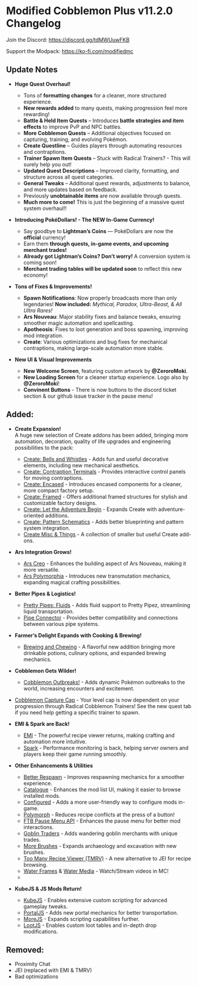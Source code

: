 # Modified Cobblemon Plus v11.2.0 Changelog

Join the Discord:
https://discord.gg/tdMWUuwFKB

Support the Modpack: 
https://ko-fi.com/modifiedmc

## Update Notes

 - **Huge Quest Overhaul!**  
   - Tons of **formatting changes** for a cleaner, more structured experience.
   - **New rewards added** to many quests, making progression feel more rewarding!  
   - **Battle & Held Item Quests** – Introduces **battle strategies and item effects** to improve PvP and NPC battles.  
   - **More Cobblemon Quests** – Additional objectives focused on capturing, training, and evolving Pokémon.
   - **Create Questline** – Guides players through automating resources and contraptions.  
   - **Trainer Spawn Item Quests** – Stuck with Radical Trainers? - This will surely help you out!  
   - **Updated Quest Descriptions** – Improved clarity, formatting, and structure across all quest categories.  
   - **General Tweaks** – Additional quest rewards, adjustments to balance, and more updates based on feedback.
   - Previously **unobtainable items** are now available through quests.  
   - **Much more to come!** This is just the beginning of a massive quest system overhaul!!
 
 - **Introducing PokéDollars! - The NEW In-Game Currency!**  
   - Say goodbye to **Lightman’s Coins** — PokéDollars are now the **official** currency!  
   - Earn them **through quests, in-game events, and upcoming merchant trades!**  
   - **Already got Lightman’s Coins? Don’t worry!** A conversion system is coming soon!  
   - **Merchant trading tables will be updated soon** to reflect this new economy! 

- **Tons of Fixes & Improvements!**
   - **Spawn Notifications**: Now properly broadcasts more than only legendaries! **Now included:** _Mythical, Paradox, Ultra-Beast, & All Ultra Rares!_
   - **Ars Nouveau**: Major stability fixes and balance tweaks, ensuring smoother magic automation and spellcasting.  
   - **Apotheosis**: Fixes to loot generation and boss spawning, improving mod integration.  
   - **Create**: Various optimizations and bug fixes for mechanical contraptions, making large-scale automation more stable.    

- **New UI & Visual Improvements**  
   - **New Welcome Screen**, featuring custom artwork by **@ZeroroMoki**.  
   - **New Loading Screen** for a cleaner startup experience. Logo also by **@ZeroroMoki**!
   - **Convinent Buttons** - There is now buttons to the discord ticket section & our github issue tracker in the pause menu!
 

  

## Added:

- **Create Expansion!**  
  A huge new selection of Create addons has been added, bringing more automation, decoration, quality of life upgrades and engineering possibilities to the pack:  
  - [Create: Bells and Whistles](https://www.curseforge.com/minecraft/mc-mods/create-bells-and-whistles) - Adds fun and useful decorative elements, including new mechanical aesthetics.  
  - [Create: Contraption Terminals](https://www.curseforge.com/minecraft/mc-mods/create-contraption-terminals) - Provides interactive control panels for moving contraptions.  
  - [Create: Encased](https://www.curseforge.com/minecraft/mc-mods/create-encased) - Introduces encased components for a cleaner, more compact factory setup.  
  - [Create: Framed](https://www.curseforge.com/minecraft/mc-mods/create-framed) - Offers additional framed structures for stylish and customizable factory designs.  
  - [Create: Let the Adventure Begin](https://www.curseforge.com/minecraft/mc-mods/create-let-the-adventure-begin) - Expands Create with adventure-oriented additions.  
  - [Create: Pattern Schematics](https://www.curseforge.com/minecraft/mc-mods/create-pattern-schematics) - Adds better blueprinting and pattern system integration.  
  - [Create Misc & Things](https://www.curseforge.com/minecraft/mc-mods/create-misc-and-things) - A collection of smaller but useful Create add-ons.

- **Ars Integration Grows!**  
  - [Ars Creo](https://www.curseforge.com/minecraft/mc-mods/ars-creo) - Enhances the building aspect of Ars Nouveau, making it more versatile.  
  - [Ars Polymorphia](https://www.curseforge.com/minecraft/mc-mods/ars-polymorphia) - Introduces new transmutation mechanics, expanding magical crafting possibilities.

- **Better Pipes & Logistics!**  
  - [Pretty Pipes: Fluids](https://www.curseforge.com/minecraft/mc-mods/pretty-pipes-fluids) - Adds fluid support to Pretty Pipez, streamlining liquid transportation.  
  - [Pipe Connector](https://www.curseforge.com/minecraft/mc-mods/pipe-connector) - Provides better compatibility and connections between various pipe systems.

- **Farmer’s Delight Expands with Cooking & Brewing!**  
  - [Brewing and Chewing](https://www.curseforge.com/minecraft/mc-mods/brewing-and-chewing) - A flavorful new addition bringing more drinkable potions, culinary options, and expanded brewing mechanics.

- **Cobblemon Gets Wilder!**  
  - [Cobblemon Outbreaks!](https://www.curseforge.com/minecraft/mc-mods/cobblemon-outbreaks) - Adds dynamic Pokémon outbreaks to the world, increasing encounters and excitement.
- [Cobblemon Capture Cap](https://www.curseforge.com/minecraft/mc-mods/rct-capturecap) - Your level cap is now dependent on your progression through Radical Cobblemon Trainers! See the new quest tab if you need help getting a specific trainer to spawn.

- **EMI & Spark are Back!**  
  - [EMI](https://www.curseforge.com/minecraft/mc-mods/emi) - The powerful recipe viewer returns, making crafting and automation more intuitive.  
  - [Spark](https://www.curseforge.com/minecraft/mc-mods/spark) - Performance monitoring is back, helping server owners and players keep their game running smoothly.


- **Other Enhancements & Utilities**  
  - [Better Respawn](https://www.curseforge.com/minecraft/mc-mods/better-respawn) - Improves respawning mechanics for a smoother experience.  
  - [Catalogue](https://www.curseforge.com/minecraft/mc-mods/catalogue) - Enhances the mod list UI, making it easier to browse installed mods.  
  - [Configured](https://www.curseforge.com/minecraft/mc-mods/configured) - Adds a more user-friendly way to configure mods in-game.
  - [Polymorph](https://www.curseforge.com/minecraft/mc-mods/polymorph) - Reduces recipe conflicts at the press of a button!
  - [FTB Pause Menu API](https://www.curseforge.com/minecraft/mc-mods/ftb-pause-menu-api) - Enhances the pause menu for better mod interactions.  
  - [Goblin Traders](https://www.curseforge.com/minecraft/mc-mods/goblin-traders) - Adds wandering goblin merchants with unique trades.  
  - [More Brushes](https://www.curseforge.com/minecraft/mc-mods/more-brushes) - Expands archaeology and excavation with new brushes.  
  - [Too Many Recipe Viewer (TMRV)](https://www.curseforge.com/minecraft/mc-mods/too-many-recipe-viewer) - A new alternative to JEI for recipe browsing.  
  - [Water Frames](https://www.curseforge.com/minecraft/mc-mods/water-frames) & [Water Media](https://www.curseforge.com/minecraft/mc-mods/water-media) - Watch/Stream videos in MC!
  - 
- **KubeJS & JS Mods Return!**  
  - [KubeJS](https://www.curseforge.com/minecraft/mc-mods/kubejs) - Enables extensive custom scripting for advanced gameplay tweaks.  
  - [PortalJS](https://www.curseforge.com/minecraft/mc-mods/portaljs) - Adds new portal mechanics for better transportation.  
  - [MoreJS](https://www.curseforge.com/minecraft/mc-mods/morejs) - Expands scripting capabilities further.  
  - [LootJS](https://www.curseforge.com/minecraft/mc-mods/lootjs) - Enables custom loot tables and in-depth drop modifications.



## Removed:

- Proximity Chat  
- JEI (replaced with EMI & TMRV)  
- Bad optimizations  
